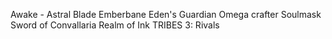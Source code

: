 Awake - Astral Blade
Emberbane
Eden's Guardian
Omega crafter
Soulmask
Sword of Convallaria
Realm of Ink
TRIBES 3: Rivals